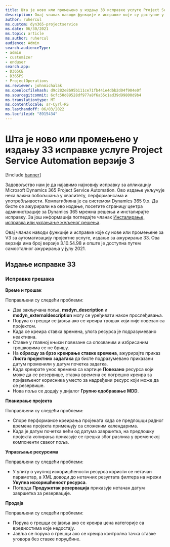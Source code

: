 ```yaml
---
title: Шта је ново или промењено у издању 33 исправке услуге Project Service Automation верзије 3
description: Овај чланак наводи функције и исправке које су доступне у издању за ажурирање аутоматизације услуге пројекта Релеасе 33, V3.
author: ruhercul
ms.custom: dyn365-projectservice
ms.date: 06/30/2021
ms.topic: article
ms.author: ruhercul
audience: Admin
search.audienceType:
- admin
- customizer
- enduser
search.app:
- D365CE
- D365PS
- ProjectOperations
ms.reviewer: johnmichalak
ms.openlocfilehash: d9c282e8b95b111ce71fb441e4dbb2d04f904e0f
ms.sourcegitcommit: 6cfc50d89528df977a8f6a55c1ad39d99800d9b4
ms.translationtype: MT
ms.contentlocale: sr-Cyrl-RS
ms.lasthandoff: 06/03/2022
ms.locfileid: "8915434"
---
```

# <a name="whats-new-or-changed-in-project-service-automation-update-release-33-v3"></a>Шта је ново или промењено у издању 33 исправке услуге Project Service Automation верзије 3

[!include [banner](../includes/psa-now-project-operations.md)]

Задовољство нам је да најавимо најновију исправку за апликацију Microsoft Dynamics 365 Project Service Automation. Ово издање укључује нека важна побољшања у квалитету, перформансама и употребљивости. Компатибилна је са системом Dynamics 365 9.x. Да бисте се ажурирали на ово издање, посетите страницу центра администрације за Dynamics 365 мрежна решења и инсталирајте исправку. За још информација погледајте чланак [Инсталирање, исправка или уклањање жељеног решења](/power-platform/admin/install-remove-preferred-solution).

Овај чланак наводи функције и исправке које су нове или промењене за V3 за аутоматизацију пројектне услуге, издање за ажурирање 33. Ова верзија има број верзије 3.10.54.98 и опште је доступна путем самосталног ажурирања у јулу 2021.

## <a name="update-release-33"></a>Издање исправке 33

### <a name="bug-fixes"></a>Исправке грешака

**Време и трошак**

Поправљени су следећи проблеми:

- Два закључана поља, **msdyn_description** и **msdyn_externaldescription** могу се уређивати након прослеђивања.
- Порука о грешци се јавља ако се креира трошак који није повезан са пројектом.
- Када се креира ставка времена, улога ресурса је подразумевано неактивна.
- Ставке у главној књизи повезане са опозваним и избрисаним трошковима се не бришу.
- На **обрасцу за брзо креирање ставке времена**, ажурирајте приказ **Листа пројектних задатака** да бисте подразумевано приказани датум променили у датум почетка задатка.
- Када креирате унос времена са картице **Повезано** ресурса који може да се резервише, ставка времена се погрешно креира за пријављеног корисника уместо за надређени ресурс који може да се резервише.
- Нова поља се додају у дијалог **Групно одобравање MDD**.

**Планирање пројекта**

Поправљени су следећи проблеми:
- Споре перформансе креирања пројеката када се предлошци радног времена пројекта примењују са сложеним календарима.
- Када је датум почетка већи од датума завршетка, на предлошку пројекта копирања приказује се грешка због разлика у временској компоненти сваког поља.

**Управљање ресурсима**

Поправљени су следећи проблеми:
- У упиту о укупној искоришћености ресурса користи се нетачан параметар, а XML доводи до нетачних резултата филтера на мрежи **Укупна искоришћеност ресурса**.
- Потврда **Продужетак резервација** приказује нетачан датум завршетка за резервације.

**Продаја**

Поправљени су следећи проблеми:
- Порука о грешци се јавља ако се креира цена категорије са вредностима које недостају.
- Јавља се порука о грешци ако се креира контролна тачка ставке уговора без ставке поруџбине.
